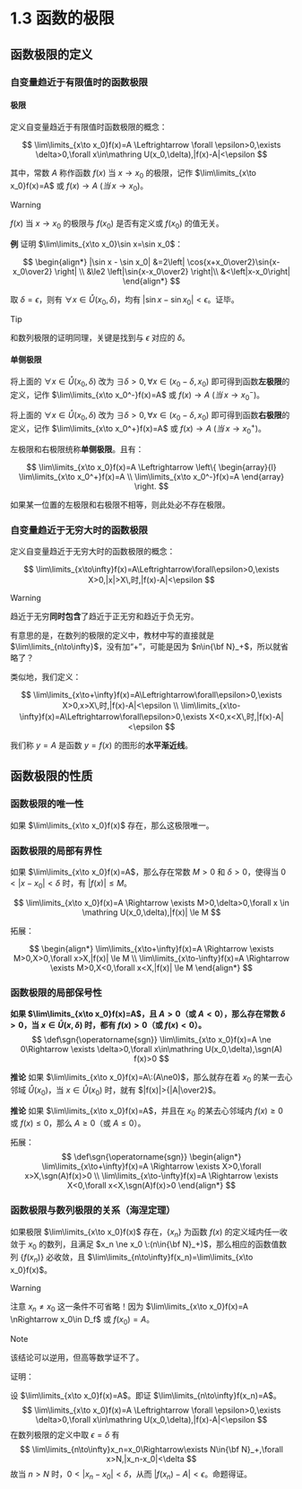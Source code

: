 # 1.3 函数的极限

## 函数极限的定义

### 自变量趋近于有限值时的函数极限

#### 极限

定义自变量趋近于有限值时函数极限的概念：

$$
\lim\limits_{x\to x_0}f(x)=A \Leftrightarrow \forall \epsilon>0,\exists \delta>0,\forall x\in\mathring U(x_0,\delta),|f(x)-A|<\epsilon
$$

其中，常数 $A$ 称作函数 $f(x)$ 当 $x\to x_0$ 的极限，记作 $\lim\limits_{x\to x_0}f(x)=A$ 或 $f(x)\to A\:(当\,x\to x_0)$。

> [!warning]
>
> $f(x)$ 当 $x\to x_0$ 的极限与 $f(x_0)$ 是否有定义或 $f(x_0)$ 的值无关。

**例** 证明 $\lim\limits_{x\to x_0}\sin x=\sin x_0$：

$$
\begin{align*}
|\sin x - \sin x_0| &=2\left| \cos{x+x_0\over2}\sin{x-x_0\over2} \right| \\
&\le2 \left|\sin{x-x_0\over2} \right|\\
&<\left|x-x_0\right|
\end{align*}
$$

取 $\delta = \epsilon$，则有 $\forall x \in \mathring U(x_0,\delta)$，均有 $|\sin x - \sin x_0|<\epsilon$。证毕。

> [!tip]
>
> 和数列极限的证明同理，关键是找到与 $\epsilon$ 对应的 $\delta$。

#### 单侧极限

将上面的 $\forall x\in\mathring U(x_0,\delta)$ 改为 $\exists \delta>0,\forall x\in(x_0-\delta,x_0)$ 即可得到函数**左极限**的定义，记作 $\lim\limits_{x\to x_0^-}f(x)=A$ 或 $f(x)\to A\:(当\,x\to x_0^-)$。

将上面的 $\forall x\in\mathring U(x_0,\delta)$ 改为 $\exists \delta>0,\forall x\in(x_0-\delta,x_0)$ 即可得到函数**右极限**的定义，记作 $\lim\limits_{x\to x_0^+}f(x)=A$ 或 $f(x)\to A\:(当\,x\to x_0^+)$。

左极限和右极限统称**单侧极限**。且有：

$$
\lim\limits_{x\to x_0}f(x)=A
\Leftrightarrow \left\{
 \begin{array}{l}
  \lim\limits_{x\to x_0^+}f(x)=A \\
  \lim\limits_{x\to x_0^-}f(x)=A
 \end{array}
\right.
$$

如果某一位置的左极限和右极限不相等，则此处必不存在极限。

### 自变量趋近于无穷大时的函数极限

定义自变量趋近于无穷大时的函数极限的概念：

$$
\lim\limits_{x\to\infty}f(x)=A\Leftrightarrow\forall\epsilon>0,\exists X>0,|x|>X\,时,|f(x)-A|<\epsilon
$$

> [!warning]
> 趋近于无穷**同时包含**了趋近于正无穷和趋近于负无穷。
>
> 有意思的是，在数列的极限的定义中，教材中写的直接就是 $\lim\limits_{n\to\infty}$，没有加“$+$”，可能是因为 $n\in{\bf N}_+$，所以就省略了？

类似地，我们定义：

$$
\lim\limits_{x\to+\infty}f(x)=A\Leftrightarrow\forall\epsilon>0,\exists X>0,x>X\,时,|f(x)-A|<\epsilon \\
\lim\limits_{x\to-\infty}f(x)=A\Leftrightarrow\forall\epsilon>0,\exists X<0,x<X\,时,|f(x)-A|<\epsilon
$$

我们称 $y=A$ 是函数 $y=f(x)$ 的图形的**水平渐近线**。

## 函数极限的性质

### 函数极限的唯一性

如果 $\lim\limits_{x\to x_0}f(x)$ 存在，那么这极限唯一。

### 函数极限的局部有界性

如果 $\lim\limits_{x\to x_0}f(x)=A$，那么存在常数 $M>0$ 和  $\delta > 0$，使得当 $0<|x-x_0|<\delta$ 时，有 $|f(x)|\le M$。

$$
\lim\limits_{x\to x_0}f(x)=A \Rightarrow \exists M>0,\delta>0,\forall x \in \mathring U(x_0,\delta),|f(x)| \le M
$$

拓展：

$$
\begin{align*}
\lim\limits_{x\to+\infty}f(x)=A \Rightarrow \exists M>0,X>0,\forall x>X,|f(x)| \le M \\
\lim\limits_{x\to-\infty}f(x)=A \Rightarrow \exists M>0,X<0,\forall x<X,|f(x)| \le M
\end{align*}
$$

### 函数极限的局部保号性

**如果 $\lim\limits_{x\to x_0}f(x)=A$，且 $A>0$（或 $A<0$），那么存在常数 $\delta>0$，当 $x\in\mathring U(x,\delta)$ 时，都有 $f(x)>0$（或 $f(x)<0$）。**
$$
\def\sgn{\operatorname{sgn}}
\lim\limits_{x\to x_0}f(x)=A \ne 0\Rightarrow \exists \delta>0,\forall x\in\mathring U(x_0,\delta),\sgn(A) f(x)>0
$$

**推论** 如果 $\lim\limits_{x\to x_0}f(x)=A\:(A\ne0)$，那么就存在着 $x_0$ 的某一去心邻域 $\mathring U(x_0)$，当 $x\in\mathring U(x_0)$ 时，就有 $|f(x)|>{|A|\over2}$。

**推论** 如果 $\lim\limits_{x\to x_0}f(x)=A$，并且在 $x_0$ 的某去心邻域内 $f(x)\ge0$ 或 $f(x)\le0$，那么 $A\ge0$（或 $A\le0$）。

拓展：
$$
\def\sgn{\operatorname{sgn}}
\begin{align*}
\lim\limits_{x\to+\infty}f(x)=A \Rightarrow \exists X>0,\forall x>X,\sgn(A)f(x)>0 \\
\lim\limits_{x\to-\infty}f(x)=A \Rightarrow \exists X<0,\forall x<X,\sgn(A)f(x)>0
\end{align*}
$$

### 函数极限与数列极限的关系（海涅定理）

如果极限 $\lim\limits_{x\to x_0}f(x)$ 存在，$\{x_n\}$ 为函数 $f(x)$ 的定义域内任一收敛于 $x_0$ 的数列，且满足 $x_n \ne x_0 \:(n\in{\bf N}_+)$，那么相应的函数值数列 $\{f(x_n)\}$ 必收敛，且 $\lim\limits_{n\to\infty}f(x_n)=\lim\limits_{x\to x_0}f(x)$。

> [!warning]
>
> 注意 $x_n\ne x_0$ 这一条件不可省略！因为 $\lim\limits_{x\to x_0}f(x)=A \nRightarrow x_0\in D_f$ 或 $f(x_0)=A$。

> [!note]
>
> 该结论可以逆用，但高等数学证不了。

证明：

设 $\lim\limits_{x\to x_0}f(x)=A$。即证 $\lim\limits_{n\to\infty}f(x_n)=A$。
$$
\lim\limits_{x\to x_0}f(x)=A \Leftrightarrow \forall \epsilon>0,\exists \delta>0,\forall x\in\mathring U(x_0,\delta),|f(x)-A|<\epsilon
$$
在数列极限的定义中取 $\epsilon=\delta$ 有
$$
\lim\limits_{n\to\infty}x_n=x_0\Rightarrow\exists N\in{\bf N}_+,\forall x>N,|x_n-x_0|<\delta
$$
故当 $n>N$ 时，$0<|x_n-x_0|<\delta$，从而 $|f(x_n)-A|<\epsilon$。命题得证。













